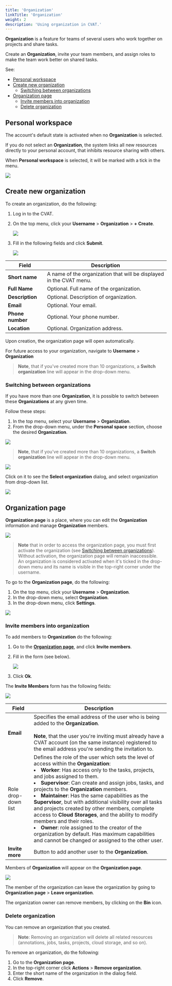 ```yaml
---
title: 'Organization'
linkTitle: 'Organization'
weight: 2
description: 'Using organization in CVAT.'
---
```


**Organization** is a feature for teams of several users
who work together on projects and share tasks.

Create an **Organization**, invite your team members, and assign
roles to make the team work better on shared tasks.

See:

- [Personal workspace](#personal-workspace)
- [Create new organization](#create-new-organization)
  - [Switching between organizations](#switching-between-organizations)
- [Organization page](#organization-page)
  - [Invite members into organization](#invite-members-into-organization)
  - [Delete organization](#delete-organization)

## Personal workspace

The account's default state is activated when no **Organization** is selected.

If you do not select an **Organization**, the system links all new resources directly
to your personal account, that inhibits resource sharing with others.

When **Personal workspace** is selected, it will be marked with a tick in the menu.

![](/images/personal_account.jpg)

## Create new organization

To create an organization, do the following:

1. Log in to the CVAT.
2. On the top menu, click your **Username** > **Organization** > **+ Create**.

   ![](/images/image233.jpg)

3. Fill in the following fields and click **Submit**.

   ![](/images/image234.jpg)

<!--lint disable maximum-line-length-->

| Field            | Description                                                         |
| ---------------- | ------------------------------------------------------------------- |
| **Short name**   | A name of the organization that will be displayed in the CVAT menu. |
| **Full Name**    | Optional. Full name of the organization.                            |
| **Description**  | Optional. Description of organization.                              |
| **Email**        | Optional. Your email.                                               |
| **Phone number** | Optional. Your phone number.                                        |
| **Location**     | Optional. Organization address.                                     |

<!--lint enable maximum-line-length-->

Upon creation, the organization page will open automatically.

For future access to your organization,
navigate to **Username** > **Organization**

> **Note**, that if you've created more than 10 organizations,
> a **Switch organization** line will appear in the drop-down menu.

### Switching between organizations

If you have more than one **Organization**,
it is possible to switch between these **Organizations** at any given time.

Follow these steps:

1. In the top menu, select your **Username** > **Organization**.
2. From the drop-down menu, under the **Personal space** section,
   choose the desired **Organization**.

![](/images/image233_1.jpg)

> **Note**, that if you've created more than 10 organizations,
> a **Switch organization** line will appear in the drop-down menu.

![](/images/switch_org.png)

Click on it to see the **Select organization** dialog, and select organization
from drop-down list.

![](/images/select_org.png)

## Organization page

**Organization page** is a place, where you can edit the **Organization** information
and manage **Organization** members.

![](/images/orgpage.jpg)

> **Note** that in order to access the organization page, you must first activate
> the organization (see [Switching between organizations](#switching-between-organizations)).
> Without activation, the organization page will remain inaccessible.
> <br>An organization is considered activated when it's ticked in the drop-down menu
> and its name is visible in the top-right corner under the username.

To go to the **Organization page**, do the following:

1. On the top menu, click your **Username** > **Organization**.
2. In the drop-down menu, select **Organization**.
3. In the drop-down menu, click **Settings**.

![](/images/image235.jpg)

### Invite members into organization

To add members to **Organization** do the following:

1. Go to the [**Organization page**](#organization-page), and click **Invite members**.
2. Fill in the form (see below).

   ![](/images/image236.jpg)

3. Click **Ok**.

The **Invite Members** form has the following fields:

![](/images/invitemembers.jpg)

<!--lint disable maximum-line-length-->

| Field               | Description                                                                                                                                                                                                                                                                                                                                                                                                                                                                                                                                                                                                                                                                                        |
| ------------------- | -------------------------------------------------------------------------------------------------------------------------------------------------------------------------------------------------------------------------------------------------------------------------------------------------------------------------------------------------------------------------------------------------------------------------------------------------------------------------------------------------------------------------------------------------------------------------------------------------------------------------------------------------------------------------------------------------- |
| **Email**           | Specifies the email address of the user who is being added to the **Organization**. <br><br>**Note**, that the user you're inviting must already have a CVAT account (on the same instance) registered to the email address you're sending the invitation to.                                                                                                                                                                                                                                                                                                                                                                                                                                      |
| Role drop-down list | Defines the role of the user which sets the level of access within the **Organization**: <br><li>**Worker**: Has access only to the tasks, projects, and jobs assigned to them. <li>**Supervisor**: Can create and assign jobs, tasks, and projects to the **Organization** members. <li>**Maintainer**: Has the same capabilities as the **Supervisor**, but with additional visibility over all tasks and projects created by other members, complete access to **Cloud Storages**, and the ability to modify members and their roles. <li>**Owner**: role assigned to the creator of the organization by default. Has maximum capabilities and cannot be changed or assigned to the other user. |
| **Invite more**     | Button to add another user to the **Organization**.                                                                                                                                                                                                                                                                                                                                                                                                                                                                                                                                                                                                                                                |

<!--lint enable maximum-line-length-->

Members of **Organization** will appear on the **Organization page**.

![](/images/image237.jpg)

The member of the organization can leave the organization
by going to **Organization page** > **Leave organization**.

The organization owner can remove members, by
clicking on the **Bin** icon.

### Delete organization

You can remove an organization that you created.

> **Note**: Removing an organization will delete all related resources (annotations,
> jobs, tasks, projects, cloud storage, and so on).

To remove an organization, do the following:

1. Go to the **Organization page**.
2. In the top-right corner click **Actions** > **Remove organization**.
3. Enter the short name of the organization in the dialog field.
4. Click **Remove**.
